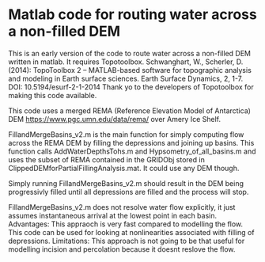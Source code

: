 # Matlab code for routing water across a non-filled DEM
This is an early version of the code to route water across a non-filled DEM written in matlab. It requires Topotoolbox. Schwanghart, W., Scherler, D. (2014): TopoToolbox 2 – MATLAB-based software for topographic analysis and modeling in Earth surface sciences. Earth Surface Dynamics, 2, 1-7. DOI: 10.5194/esurf-2-1-2014
Thank yo to the developers of Topotoolbox for making this code available.

This code uses a merged REMA (Reference Elevation Model of Antarctica) DEM <https://www.pgc.umn.edu/data/rema/> over Amery Ice Shelf.

FillandMergeBasins_v2.m is the main function for simply computing flow across the REMA DEM by filling the depressions and joining up basins. This function calls AddWaterDepthsTohs.m and Hypsometry_of_all_basins.m and uses the subset of REMA contained in the GRIDObj stored in ClippedDEMforPartialFillingAnalysis.mat. It could use any DEM though. 

Simply running FillandMergeBasins_v2.m should result in the DEM being progressivly filled until all depressions are filled and the process will stop. 

FillandMergeBasins_v2.m does not resolve water flow explicitly, it just assumes instantaneous arrival at the lowest point in each basin. 
Advantages:  This appraoch is very fast compared to modelling the flow. This code can be used for looking at nonlinearities associated with filling of depressions. 
Limitations: This approach is not going to be that useful for modelling incision and percolation because it doesnt reslove the flow. 

